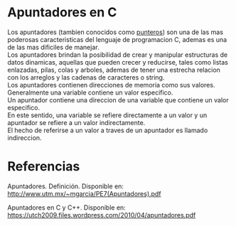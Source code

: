 # Apuntadores en C  

Los apuntadores (tambien conocidos como [punteros](https://es.wikipedia.org/wiki/Puntero_(inform%C3%A1tica))) son una de las mas poderosas caracteristicas del lenguaje de programacion C, ademas es una de las mas dificiles de manejar.  
Los apuntadores brindan la posibilidad de crear y manipular estructuras de datos dinamicas, aquellas que pueden crecer y reducirse, tales como listas enlazadas, pilas, colas y arboles, ademas de tener una estrecha relacion con los arreglos y las cadenas de caracteres o string.  
Los apuntadores contienen direcciones de memoria como sus valores.  
Generalmente una variable contiene un valor especifico.  
Un apuntador contiene una direccion de una variable que contiene un valor especifico.  
En este sentido, una variable se refiere directamente a un valor y un apuntador se refiere a un valor indirectamente.  
El hecho de referirse a un valor a traves de un apuntador es llamado indireccion.  

# Referencias

Apuntadores. Definición. Disponible en:  
http://www.utm.mx/~mgarcia/PE7(Apuntadores).pdf

Apuntadores en C y C++. Disponible en:  
https://utch2009.files.wordpress.com/2010/04/apuntadores.pdf
